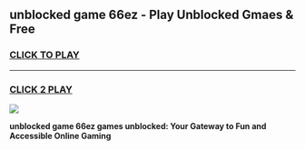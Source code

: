 
## unblocked game 66ez - Play Unblocked Gmaes & Free
<h3>
<a href="https://news.freeplayer.one?title=unblocked_game_66ez&ref=23F">CLICK TO PLAY</a></h3>
<hr>

<h3>
<a href="https://news.freeplayer.one?title=unblocked_game_66ez&ref=23F">CLICK 2 PLAY</a>
  
</h3>

<a href="https://news.freeplayer.one?title=unblocked_game_66ez&ref=23F/"><img src="https://clearcache.store/games.png"></a>


**unblocked game 66ez games unblocked: Your Gateway to Fun and Accessible Online Gaming**

